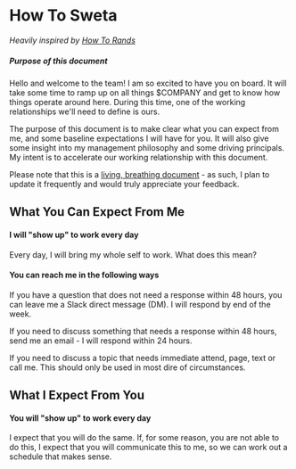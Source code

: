 # How To Sweta

_Heavily inspired by [How To Rands](http://randsinrepose.com/archives/how-to-rands/)_

##### Purpose of this document

Hello and welcome to the team! I am so excited to have you on board. It will take some time to ramp up on all things $COMPANY and get to know how things operate around here. During this time, one of the working relationships we'll need to define is ours.

The purpose of this document is to make clear what you can expect from me, and some baseline expectations I will have for you. It will also give some insight into my management philosophy and some driving principals. My intent is to accelerate our working relationship with this document.

Please note that this is a [living, breathing document](https://github.com/swetavajjhala/howtosweta/edit/master/howtosweta.md) - as such, I plan to update it frequently and would truly appreciate your feedback.


## What You Can Expect From Me


#### I will "show up" to work every day
Every day, I will bring my whole self to work. What does this mean?


#### You can reach me in the following ways
If you have a question that does not need a response within 48 hours, you can leave me a Slack direct message (DM). I will respond by end of the week.

If you need to discuss something that needs a response within 48 hours, send me an email - I will respond within 24 hours.

If you need to discuss a topic that needs immediate attend, page, text or call me. This should only be used in most dire of circumstances.

## What I Expect From You

#### You will "show up" to work every day
I expect that you will do the same. If, for some reason, you are not able to do this, I expect that you will communicate this to me, so we can work out a schedule that makes sense.
